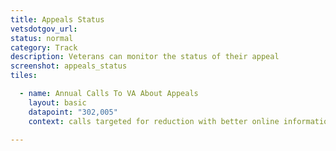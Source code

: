 ```yaml
---
title: Appeals Status
vetsdotgov_url:
status: normal
category: Track
description: Veterans can monitor the status of their appeal
screenshot: appeals_status
tiles:

  - name: Annual Calls To VA About Appeals
    layout: basic
    datapoint: "302,005"
    context: calls targeted for reduction with better online information

---
```

